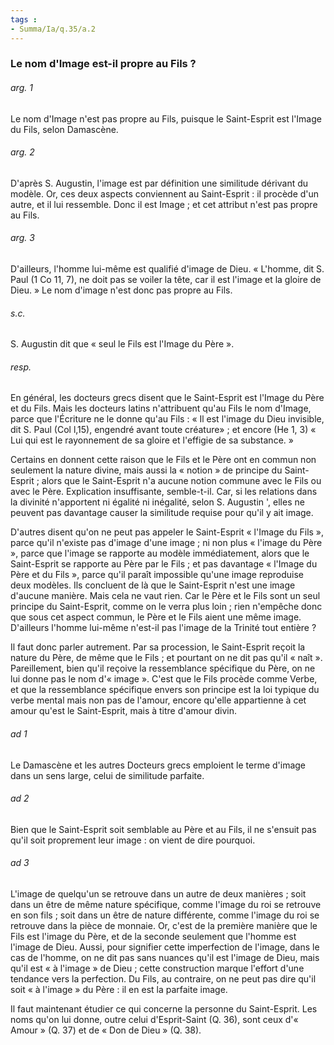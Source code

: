 ```yaml
---
tags : 
- Summa/Ia/q.35/a.2
---
```


### Le nom d'Image est-il propre au Fils ?

###### arg. 1
Le nom d'Image n'est pas propre au Fils, puisque le Saint-Esprit est l'Image du Fils, selon Damascène. 

###### arg. 2
D'après S. Augustin, l'image est par définition une similitude dérivant du modèle. Or, ces deux aspects conviennent au Saint-Esprit : il procède d'un autre, et il lui ressemble. Donc il est Image ; et cet attribut n'est pas propre au Fils. 

###### arg. 3
D'ailleurs, l'homme lui-même est qualifié d'image de Dieu. « L'homme, dit S. Paul (1 Co 11, 7), ne doit pas se voiler la tête, car il est l'image et la gloire de Dieu. » Le nom d'image n'est donc pas propre au Fils. 

###### s.c.
S. Augustin dit que « seul le Fils est l'Image du Père ». 

###### resp.
En général, les docteurs grecs disent que le Saint-Esprit est l'Image du Père et du Fils. Mais les docteurs latins n'attribuent qu'au Fils le nom d'Image, parce que l'Écriture ne le donne qu'au Fils : « Il est l'image du Dieu invisible, dit S. Paul (Col l,15), engendré avant toute créature» ; et encore (He 1, 3) « Lui qui est le rayonnement de sa gloire et l'effigie de sa substance. » 

Certains en donnent cette raison que le Fils et le Père ont en commun non seulement la nature divine, mais aussi la « notion » de principe du Saint-Esprit ; alors que le Saint-Esprit n'a aucune notion commune avec le Fils ou avec le Père. Explication insuffisante, semble-t-il. Car, si les relations dans la divinité n'apportent ni égalité ni inégalité, selon S. Augustin ', elles ne peuvent pas davantage causer la similitude requise pour qu'il y ait image. 

D'autres disent qu'on ne peut pas appeler le Saint-Esprit « l'Image du Fils », parce qu'il n'existe pas d'image d'une image ; ni non plus « l'image du Père », parce que l'image se rapporte au modèle immédiatement, alors que le Saint-Esprit se rapporte au Père par le Fils ; et pas davantage « l'Image du Père et du Fils », parce qu'il paraît impossible qu'une image reproduise deux modèles. Ils concluent de là que le Saint-Esprit n'est une image d'aucune manière. Mais cela ne vaut rien. Car le Père et le Fils sont un seul principe du Saint-Esprit, comme on le verra plus loin ; rien n'empêche donc que sous cet aspect commun, le Père et le Fils aient une même image. D'ailleurs l'homme lui-même n'est-il pas l'image de la Trinité tout entière ? 

Il faut donc parler autrement. Par sa procession, le Saint-Esprit reçoit la nature du Père, de même que le Fils ; et pourtant on ne dit pas qu'il « naît ». Pareillement, bien qu'il reçoive la ressemblance spécifique du Père, on ne lui donne pas le nom d'« image ». C'est que le Fils procède comme Verbe, et que la ressemblance spécifique envers son principe est la loi typique du verbe mental mais non pas de l'amour, encore qu'elle appartienne à cet amour qu'est le Saint-Esprit, mais à titre d'amour divin. 

###### ad 1
Le Damascène et les autres Docteurs grecs emploient le terme d'image dans un sens large, celui de similitude parfaite. 

###### ad 2
Bien que le Saint-Esprit soit semblable au Père et au Fils, il ne s'ensuit pas qu'il soit proprement leur image : on vient de dire pourquoi. 

###### ad 3
L'image de quelqu'un se retrouve dans un autre de deux manières ; soit dans un être de même nature spécifique, comme l'image du roi se retrouve en son fils ; soit dans un être de nature différente, comme l'image du roi se retrouve dans la pièce de monnaie. Or, c'est de la première manière que le Fils est l'image du Père, et de la seconde seulement que l'homme est l'image de Dieu. Aussi, pour signifier cette imperfection de l'image, dans le cas de l'homme, on ne dit pas sans nuances qu'il est l'image de Dieu, mais qu'il est « à l'image » de Dieu ; cette construction marque l'effort d'une tendance vers la perfection. Du Fils, au contraire, on ne peut pas dire qu'il soit « à l'image » du Père : il en est la parfaite image. 

Il faut maintenant étudier ce qui concerne la personne du Saint-Esprit. Les noms qu'on lui donne, outre celui d'Esprit-Saint (Q. 36), sont ceux d'« Amour » (Q. 37) et de « Don de Dieu » (Q. 38). 





